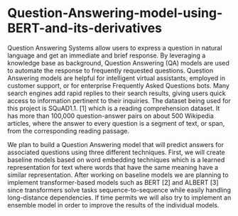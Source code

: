 # Question-Answering-model-using-BERT-and-its-derivatives

Question Answering Systems allow users to express a question in natural language and get an immediate and brief response. By leveraging a knowledge base as background, Question Answering (QA) models are used to automate the response to frequently requested questions.
Question Answering models are helpful for intelligent virtual assistants, employed in customer support, or for enterprise Frequently Asked Questions bots. Many search engines add rapid replies to their search results, giving users quick access to information pertinent to their inquiries. 
The dataset being used for this project is SQuAD1.1. [1] which is a reading comprehension dataset. It has more than 100,000 question-answer pairs on about 500 Wikipedia articles, where the answer to every question is a segment of text, or span, from the corresponding reading passage. 

We plan to build a Question Answering model that will predict answers for associated questions using three different techniques. First, we will create baseline models based on word embedding techniques which is a learned representation for text where words that have the same meaning have a similar representation. After working on baseline models we are planning to implement transformer-based models such as BERT [2] and ALBERT [3] since transformers solve tasks sequence-to-sequence while easily handling long-distance dependencies. If time permits we will also try to implement an ensemble model in order to improve the results of the individual models.
